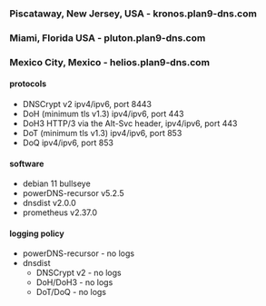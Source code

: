 ### Piscataway, New Jersey, USA - kronos.plan9-dns.com

### Miami, Florida USA - pluton.plan9-dns.com

### Mexico City, Mexico - helios.plan9-dns.com

#### protocols
- DNSCrypt v2 ipv4/ipv6, port 8443
- DoH (minimum tls v1.3) ipv4/ipv6, port 443
- DoH3 HTTP/3 via the Alt-Svc header, ipv4/ipv6, port 443
- DoT (minimum tls v1.3) ipv4/ipv6, port 853
- DoQ ipv4/ipv6, port 853

#### software
- debian 11 bullseye
- powerDNS-recursor v5.2.5
- dnsdist v2.0.0
- prometheus v2.37.0

#### logging policy
- powerDNS-recursor - no logs
- dnsdist
  - DNSCrypt v2 - no logs
  - DoH/DoH3 - no logs
  - DoT/DoQ - no logs

